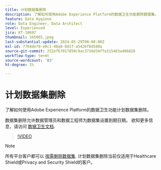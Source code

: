```yaml
---
title: 计划数据集删除
description: 了解如何使用Adobe Experience Platform的数据卫生功能删除数据集。
feature: Data Hygiene
role: Data Engineer, Data Architect
level: Experienced
jira: KT-10697
thumbnail: 345065.jpeg
last-substantial-update: 2024-05-29T00:00:00Z
exl-id: 7764de70-e0c1-48a8-8d1f-a5426f8d580a
source-git-commit: 252ef67017850c9ac3710d34ffe315463a406828
workflow-type: tm+mt
source-wordcount: '83'
ht-degree: 1%

---
```


# 计划数据集删除

了解如何使用Adobe Experience Platform的数据卫生功能计划数据集删除。

数据集删除允许数据管理员和数据工程师为数据集设置到期日期。 欲知更多信息，请访问 [数据卫生文档](https://experienceleague.adobe.com/docs/experience-platform/hygiene/home.html?lang=zh-Hans).


>[!VIDEO](https://video.tv.adobe.com/v/345065?learn=on)

>[!NOTE]
>
> 所有平台客户都可以 [按需删除数据集](https://experienceleague.adobe.com/docs/experience-platform/catalog/datasets/user-guide.html#delete). 计划数据集删除当前仅适用于Healthcare Shield或Privacy and Security Shield的客户。
